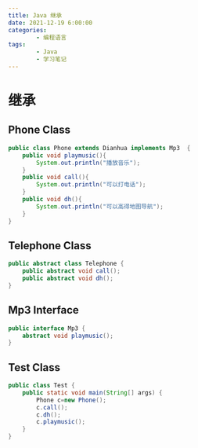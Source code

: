 ```yaml
---
title: Java 继承
date: 2021-12-19 6:00:00
categories:
        - 编程语言
tags:
        - Java
        - 学习笔记
---
```


# 继承

## Phone Class

```java
public class Phone extends Dianhua implements Mp3  {
    public void playmusic(){
        System.out.println("播放音乐");
    }
    public void call(){
        System.out.println("可以打电话");
    }
    public void dh(){
        System.out.println("可以高得地图导航");
    }
}
```

## Telephone Class

```java
public abstract class Telephone {
    public abstract void call();
    public abstract void dh();
}
```

## Mp3 Interface

```java
public interface Mp3 {
    abstract void playmusic();
}
```

## Test Class

```java
public class Test {
    public static void main(String[] args) {
        Phone c=new Phone();
        c.call();
        c.dh();
        c.playmusic();
    }
}
```

